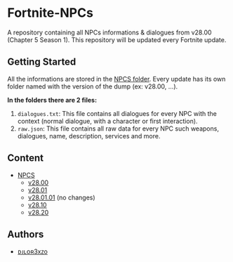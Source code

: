# Fortnite-NPCs
A repository containing all NPCs informations & dialogues from v28.00 (Chapter 5 Season 1). This repository will be updated every Fortnite update.

## Getting Started
All the informations are stored in the [NPCS folder](./NPCS/). Every update has its own folder named with the version of the dump (ex: v28.00, ...).

**In the folders there are 2 files:**
1. `dialogues.txt`: This file contains all dialogues for every NPC with the context (normal dialogue, with a character or first interaction).
2. `raw.json`: This file contains all raw data for every NPC such weapons, dialogues, name, description, services and more.

## Content
- [NPCS](./NPCS/)
    - [v28.00](./NPCS/v28.00/)
    - [v28.01](./NPCS/v28.01/)
	- [v28.01.01](./NPCS/v28.01.01/) (no changes)
    - [v28.10](./NPCS/v28.10/)
    - [v28.20](./NPCS/v28.20/)

## Authors
- [ᴅᴊʟᴏʀ3xᴢo](https://twitter.com/djlorenzouasset)